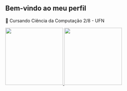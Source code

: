 ## Bem-vindo ao meu perfil

🔭 Cursando Ciência da Computação 2/8 - UFN

<div align="center" display="flex" style="display:flex">
  <a href="https://github.com/MiguelToller">
  <img height="180em" src="https://github-readme-stats-sigma-five.vercel.app/api?username=MiguelToller&show_icons=true&theme=dracula&include_all_commits=true&count_private=true"/>
  <img height="180em" src="https://github-readme-stats-sigma-five.vercel.app/api/top-langs/?username=MiguelToller&layout=compact&langs_count=7&theme=dark"/>
</div>
